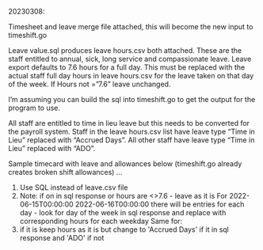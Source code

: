 20230308:

Timesheet and leave merge file attached, this will become the new input to timeshift.go

Leave value.sql produces leave hours.csv both attached.  These are the staff entitled to annual, sick, long service and compassionate leave.  Leave export defaults to 7.6 hours for a full day.  This must be replaced with the actual staff full day hours in leave hours.csv for the leave taken on that day of the week.  If Hours not =”7.6” leave unchanged.

I’m assuming you can build the sql into timeshift.go to get the output for the program to use.

All staff are entitled to time in lieu leave but this needs to be converted for the payroll system.  Staff in the leave hours.csv list have leave type “Time in Lieu” replaced with “Accrued Days”.  All other staff have leave type “Time in Lieu” replaced with “ADO”.

Sample timecard with leave and allowances below (timeshift.go already creates broken shift allowances) …

1. Use SQL instead of leave.csv file
2. Note: if on in sql response or hours are <>7.6 - leave as it is
        <Leave Type="Compassionate" Hours="3">
    For <Leave Type="Annual" Hours="7.6">
            <FromDate>2022-06-15T00:00:00</FromDate>
            <ToDate>2022-06-16T00:00:00</ToDate>
        </Leave>
    there will be entries for each day - look for day of the week in sql response and replace with corresponding hours for each weekday
    Same for: 
        <Leave Type="Sick" Hours="7.6">
        <Leave Type="Long Service" Hours="7.6">
3. if it is <Leave Type="Time in Lieu" Hours="7.6"> keep hours as it is but change to 'Accrued Days' if it in sql response and 'ADO' if not

